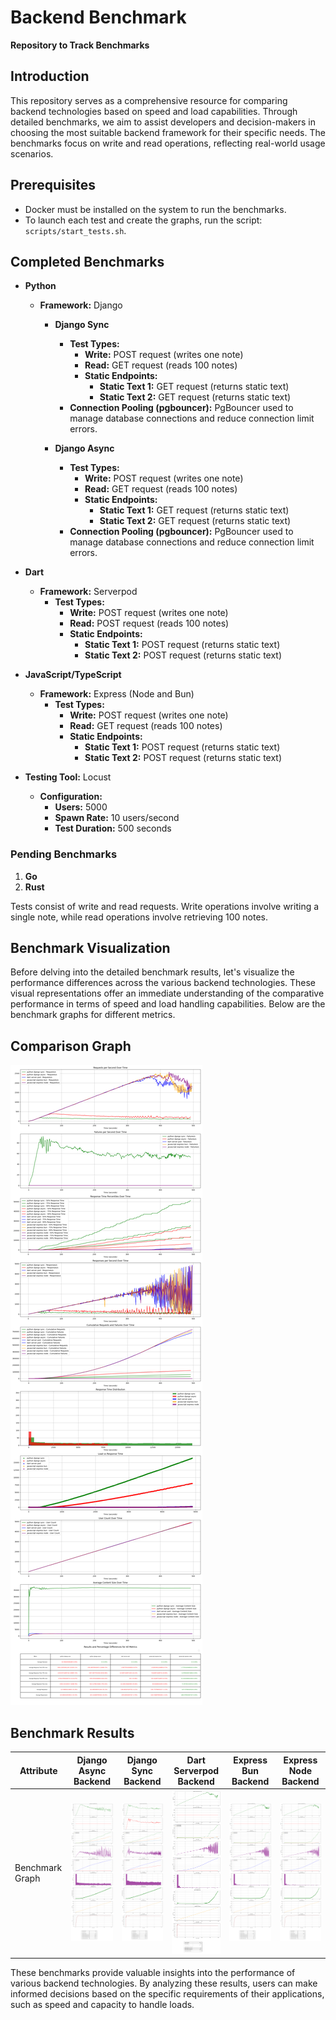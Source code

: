 # Backend Benchmark

**Repository to Track Benchmarks**

## Introduction
This repository serves as a comprehensive resource for comparing backend technologies based on speed and load capabilities. Through detailed benchmarks, we aim to assist developers and decision-makers in choosing the most suitable backend framework for their specific needs. The benchmarks focus on write and read operations, reflecting real-world usage scenarios.

## Prerequisites
- Docker must be installed on the system to run the benchmarks.
- To launch each test and create the graphs, run the script: `scripts/start_tests.sh`.


## Completed Benchmarks

- **Python**
  - **Framework:** Django
    - **Django Sync**
      - **Test Types:**
        - **Write:** POST request (writes one note)
        - **Read:** GET request (reads 100 notes)
        - **Static Endpoints:**
          - **Static Text 1:** GET request (returns static text)
          - **Static Text 2:** GET request (returns static text)
      - **Connection Pooling (pgbouncer):** PgBouncer used to manage database connections and reduce connection limit errors.

    - **Django Async**
      - **Test Types:**
        - **Write:** POST request (writes one note)
        - **Read:** GET request (reads 100 notes)
        - **Static Endpoints:**
          - **Static Text 1:** GET request (returns static text)
          - **Static Text 2:** GET request (returns static text)
      - **Connection Pooling (pgbouncer):** PgBouncer used to manage database connections and reduce connection limit errors.

- **Dart**
  - **Framework:** Serverpod
    - **Test Types:**
      - **Write:** POST request (writes one note)
      - **Read:** POST request (reads 100 notes)
      - **Static Endpoints:**
        - **Static Text 1:** POST request (returns static text)
        - **Static Text 2:** POST request (returns static text)

- **JavaScript/TypeScript**
  - **Framework:** Express (Node and Bun)
    - **Test Types:**
      - **Write:** POST request (writes one note)
      - **Read:** GET request (reads 100 notes)
      - **Static Endpoints:**
        - **Static Text 1:** POST request (returns static text)
        - **Static Text 2:** POST request (returns static text)

- **Testing Tool:** Locust 
  - **Configuration:**
    - **Users:** 5000
    - **Spawn Rate:** 10 users/second
    - **Test Duration:** 500 seconds

### Pending Benchmarks

1. **Go**
2. **Rust**


Tests consist of write and read requests. Write operations involve writing a single note, while read operations involve retrieving 100 notes.

## Benchmark Visualization

Before delving into the detailed benchmark results, let's visualize the performance differences across the various backend technologies. These visual representations offer an immediate understanding of the comparative performance in terms of speed and load handling capabilities. Below are the benchmark graphs for different metrics.

## Comparison Graph
![Comparison Graph](comparison_graph.png)

## Benchmark Results

| Attribute            | Django Async Backend                                                                 | Django Sync Backend                                                                | Dart Serverpod Backend                                                              | Express Bun Backend                                                                 | Express Node Backend                                                                |
|----------------------|--------------------------------------------------------------------------------------|------------------------------------------------------------------------------------|-------------------------------------------------------------------------------------|-------------------------------------------------------------------------------------|-------------------------------------------------------------------------------------|
| Benchmark Graph      | ![Django Async Backend Benchmark Graph](/backends/python/django-async/tests/results/graph.png) | ![Django Sync Backend Benchmark Graph](/backends/python/django-sync/tests/results/graph.png) | ![Dart Serverpod Backend Benchmark Graph](/backends/dart/server-pod/benchmark/tests/results/graph.png) | ![Express Bun Backend Benchmark Graph](/backends/javascript/express-bun/tests/results/graph.png) | ![Express Node Backend Benchmark Graph](/backends/javascript/express-node/tests/results/graph.png) |

These benchmarks provide valuable insights into the performance of various backend technologies. By analyzing these results, users can make informed decisions based on the specific requirements of their applications, such as speed and capacity to handle loads.
